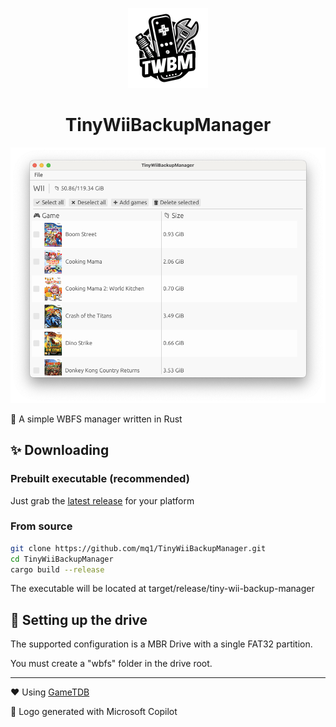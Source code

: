 <p align="center">
    <img alt="logo" width="128" src="logo@2x.png">
    <h1 align="center">TinyWiiBackupManager</h1>
    <img alt="screenshot" src="screenshot.png">
</p>

🔧 A simple WBFS manager written in Rust

## ✨ Downloading

### Prebuilt executable (recommended)

Just grab the [latest release](https://github.com/mq1/TinyWiiBackupManager/releases/latest) for your platform

### From source

```sh
git clone https://github.com/mq1/TinyWiiBackupManager.git
cd TinyWiiBackupManager
cargo build --release
```

The executable will be located at target/release/tiny-wii-backup-manager

## 💾 Setting up the drive

The supported configuration is a MBR Drive with a single FAT32 partition.

You must create a "wbfs" folder in the drive root.

---

❤️ Using [GameTDB](https://www.gametdb.com/)

🤖 Logo generated with Microsoft Copilot
